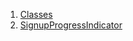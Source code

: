

1. [Classes](widgets_signup_progress_indicator/widgets_signup_progress_indicator-library.html#classes)
2. [SignupProgressIndicator](widgets_signup_progress_indicator/SignupProgressIndicator-class.html)
